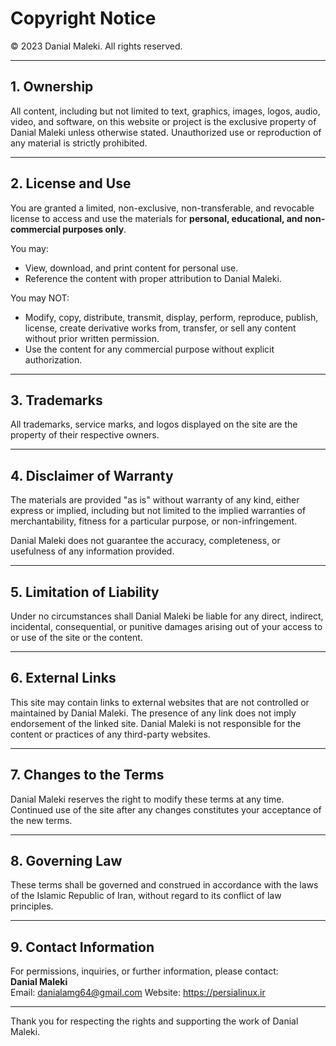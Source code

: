 # Copyright Notice

© 2023 Danial Maleki. All rights reserved.

---

## 1. Ownership

All content, including but not limited to text, graphics, images, logos, audio, video, and software, on this website or project is the exclusive property of Danial Maleki unless otherwise stated. Unauthorized use or reproduction of any material is strictly prohibited.

---

## 2. License and Use

You are granted a limited, non-exclusive, non-transferable, and revocable license to access and use the materials for **personal, educational, and non-commercial purposes only**.

You may:

- View, download, and print content for personal use.
- Reference the content with proper attribution to Danial Maleki.

You may NOT:

- Modify, copy, distribute, transmit, display, perform, reproduce, publish, license, create derivative works from, transfer, or sell any content without prior written permission.
- Use the content for any commercial purpose without explicit authorization.

---

## 3. Trademarks

All trademarks, service marks, and logos displayed on the site are the property of their respective owners.

---

## 4. Disclaimer of Warranty

The materials are provided "as is" without warranty of any kind, either express or implied, including but not limited to the implied warranties of merchantability, fitness for a particular purpose, or non-infringement.

Danial Maleki does not guarantee the accuracy, completeness, or usefulness of any information provided.

---

## 5. Limitation of Liability

Under no circumstances shall Danial Maleki be liable for any direct, indirect, incidental, consequential, or punitive damages arising out of your access to or use of the site or the content.

---

## 6. External Links

This site may contain links to external websites that are not controlled or maintained by Danial Maleki. The presence of any link does not imply endorsement of the linked site. Danial Maleki is not responsible for the content or practices of any third-party websites.

---

## 7. Changes to the Terms

Danial Maleki reserves the right to modify these terms at any time. Continued use of the site after any changes constitutes your acceptance of the new terms.

---

## 8. Governing Law

These terms shall be governed and construed in accordance with the laws of the Islamic Republic of Iran, without regard to its conflict of law principles.

---

## 9. Contact Information

For permissions, inquiries, or further information, please contact:  
**Danial Maleki**  
Email: danialamg64@gmail.com
Website: https://persialinux.ir

---

Thank you for respecting the rights and supporting the work of Danial Maleki.

